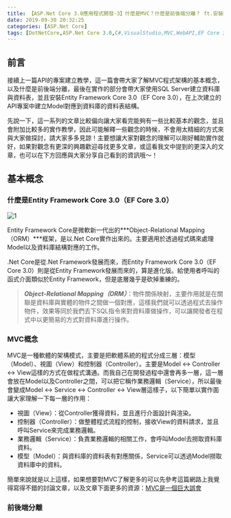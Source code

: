 ```yaml
---
title: 【ASP.Net Core 3.0應用程式開發-3】什麼是MVC？什麼是前後端分離？ ft.安裝EF Core 3.0、初始化資料模型對應
date: 2019-09-30 20:32:25
categories: [ASP.Net Core]
tags: [DotNetCore,ASP.Net Core 3.0,C#,VisualStudio,MVC,WebAPI,EF Core 3.0]
---
```


## 前言

接續上一篇API的專案建立教學，這一篇會帶大家了解MVC程式架構的基本概念，以及什麼是前後端分離，最後在實作的部分會帶大家使用SQL Server建立資料庫與資料表，並且安裝Entity Framework Core 3.0（EF Core 3.0），在上次建立的API專案中建立Model對應到資料庫的資料表結構。

先說一下，這一系列的文章比較偏向讓大家看完能夠有一些比較基本的觀念，並且會附加比較多的實作教學，因此可能解釋一些觀念的時候，不會用太精細的方式來與大家做探討，請大家多多見諒！主要想讓大家對觀念的理解可以剛好輔助實作就好，如果對觀念有更深的興趣歡迎尋找更多文章，或這看我文中提到的更深入的文章，也可以在下方回應與大家分享自己看到的資訊哦～！

<!--more-->

## 基本概念

### 什麼是Entity Framework Core 3.0（EF Core 3.0）

![1](1.png)

Entity Framework Core是微軟新一代出的***Object-Relational Mapping（ORM）***框架，是以.Net Core實作出來的。主要適用於透過程式碼來處理Model以及資料庫結構對應的工作。

.Net Core是從.Net Framework發展而來，而Entity Framework Core 3.0（EF Core 3.0）則是從Entity Framework發展而來的，算是進化版。給使用者呼叫的函式介面類似於Entity Framework，但是底層幾乎是砍掉重練的。

> ***Object-Relational Mapping（ORM）***：物件關係映射，主要作用就是在關聯是資料庫與實體的物件之間做一個對應，這樣我們就可以透過程式去操作物件，效果等同於我們去下SQL指令來對資料庫做操作，可以讓開發者在程式中以更簡易的方式對資料庫進行操作。

### MVC概念

MVC是一種軟體的架構模式，主要是把軟體系統的程式分成三層：模型（Model）、視圖（View）和控制器（Controller）。主要是Model <-> Controller <-> View這樣的方式在做程式溝通。而我自己在開發過程中還會再多一層，這一層會放在Model以及Controller之間，可以把它稱作業務邏輯（Service），所以最後會變成Model <-> Service <-> Controller <-> View層這樣子，以下簡單以實作面讓大家理解一下每一層的作用：

- 視圖（View）：從Controller獲得資料，並且進行介面設計與渲染。
- 控制器（Controller）：做整體程式流程的控制，接收View的資料請求，並且呼叫Service來完成業務邏輯。
- 業務邏輯（Service）：負責業務邏輯的相關工作，會呼叫Model去撈取資料庫資料。
- 模型（Model）：與資料庫的資料表有對應關係，Service可以透過Model撈取資料庫中的資料。

簡單來說就是以上這樣，如果想要對MVC了解更多的可以先參考這篇網路上我覺得寫得不錯的討論文章，以及文章下面更多的資源：[MVC是一個巨大誤會](http://blog.turn.tw/?p=1539)

### 前後端分離